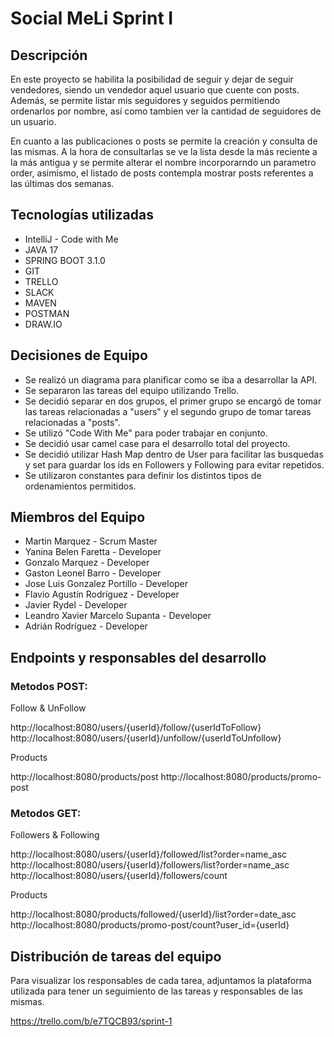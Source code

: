 # Social MeLi Sprint I
## Descripción
En este proyecto se habilita la posibilidad de seguir y dejar de seguir 
vendedores, siendo un vendedor aquel usuario que cuente con posts. Además,
se permite listar mis seguidores y seguidos permitiendo ordenarlos por nombre,
así como tambien ver la cantidad de seguidores de un usuario. 

En cuanto a las publicaciones o posts se permite la creación y consulta de las 
mismas. A la hora de consultarlas se ve la lista desde la más reciente a la más 
antigua y se permite alterar el nombre incorporarndo un parametro order, asimismo,
el listado de posts contempla mostrar posts referentes a las últimas dos semanas.

## Tecnologías utilizadas
* IntelliJ - Code with Me
* JAVA 17
* SPRING BOOT 3.1.0
* GIT
* TRELLO
* SLACK
* MAVEN
* POSTMAN
* DRAW.IO

## Decisiones de Equipo
* Se realizó un diagrama para planificar como se iba a desarrollar la API.
* Se separaron las tareas del equipo utilizando Trello.
* Se decidió separar en dos grupos, el primer grupo se encargó de tomar las tareas relacionadas
a "users" y el segundo grupo de tomar tareas relacionadas a "posts".
* Se utilizó "Code With Me" para poder trabajar en conjunto.
* Se decidió usar camel case para el desarrollo total del proyecto.
* Se decidió utilizar Hash Map dentro de User para facilitar las busquedas y 
set para guardar los ids en Followers y Following para evitar repetidos.
* Se utilizaron constantes para definir los distintos tipos de ordenamientos permitidos.


## Miembros del Equipo
* Martin Marquez - Scrum Master
* Yanina Belen Faretta - Developer
* Gonzalo Marquez - Developer
* Gaston Leonel Barro - Developer
* Jose Luis Gonzalez Portillo - Developer
* Flavio Agustín Rodríguez - Developer
* Javier Rydel - Developer
* Leandro Xavier Marcelo Supanta - Developer
* Adrián Rodríguez - Developer

## Endpoints  y responsables del desarrollo

### Metodos POST:

Follow & UnFollow

http://localhost:8080/users/{userId}/follow/{userIdToFollow}
http://localhost:8080/users/{userId}/unfollow/{userIdToUnfollow}

Products

http://localhost:8080/products/post
http://localhost:8080/products/promo-post

### Metodos GET:

Followers & Following

http://localhost:8080/users/{userId}/followed/list?order=name_asc
http://localhost:8080/users/{userId}/followers/list?order=name_asc
http://localhost:8080/users/{userId}/followers/count

Products

http://localhost:8080/products/followed/{userId}/list?order=date_asc
http://localhost:8080/products/promo-post/count?user_id={userId}

## Distribución de tareas del equipo
Para visualizar los responsables de cada tarea, adjuntamos la plataforma utilizada para tener un seguimiento de las tareas y responsables de las mismas.

https://trello.com/b/e7TQCB93/sprint-1